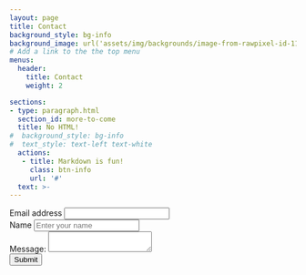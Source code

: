 ```yaml
---
layout: page
title: Contact
background_style: bg-info
background_image: url('assets/img/backgrounds/image-from-rawpixel-id-1199650-jpeg.jpg')
# Add a link to the the top menu
menus:
  header:
    title: Contact
    weight: 2

sections:
- type: paragraph.html
  section_id: more-to-come
  title: No HTML!
#  background_style: bg-info
#  text_style: text-left text-white
  actions:
   - title: Markdown is fun!
     class: btn-info
     url: '#'
  text: >-
---
```


<form accept-charset="UTF-8" action="https://formspree.io/xleppdrd" method="POST" target="_blank">
    <div class="form-group">
    <label for="email" required="required">Email address
        <input type="email" name="email">
    </label>
    </div>
    <div class="form-group">
    <label for="name">Name
        <input type="text" name="name" class="form-control" id="name" placeholder="Enter your name" required="required">
    </label>
    </div>
    <div class="form-group">
    <label for="message">Message:
        <textarea type="text" name="name" required="required"></textarea>
    </label>    
    </div>
    <button type="submit" class="btn btn-primary">Submit</button>
</form>